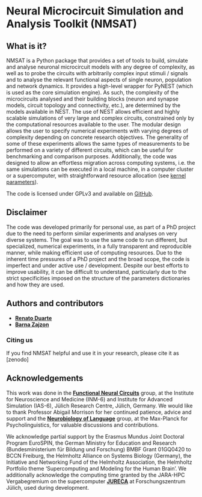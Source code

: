 # Neural Microcircuit Simulation and Analysis Toolkit (NMSAT)

## What is it?

NMSAT is a Python package that provides a set of tools to build, simulate and analyse neuronal microcircuit models with any degree of complexity, as well as to probe the circuits with arbitrarily complex input stimuli / signals and to analyse the relevant functional aspects of single neuron, population and network dynamics. It provides a high-level wrapper for PyNEST (which is used as
the core simulation engine). As such, the complexity of the microcircuits analysed and their building blocks (neuron and synapse models, circuit topology and connectivity, etc.), are determined by the models available in NEST. The use of NEST allows efficient and highly scalable simulations of very
large and complex circuits, constrained only by the computational resources available to the user.
The modular design allows the user to specify numerical experiments with varying degrees of
complexity depending on concrete research objectives. The generality of some of these experiments
allows the same types of measurements to be performed on a variety of different circuits, which can
be useful for benchmarking and comparison purposes. Additionally, the code was designed to allow
an effortless migration across computing systems, i.e. the same simulations can be executed in a
local machine, in a computer cluster or a supercomputer, with straightforward resource allocation
(see [kernel parameters](/parameters/#kernel)).


The code is licensed under GPLv3 and available on [GitHub](https://github.com/rcfduarte/nmsat).


## Disclaimer

The code was developed primarily for personal use, as part of a PhD project due to the need to perform similar experiments and analyses on very diverse systems. The goal was to use the same code to
run different, but specialized, numerical experiments, in a fully transparent and reproducible manner, while making efficient use of computing resources. Due to the inherent time pressures of a PhD project and the broad scope, the code is imperfect and under active use / development. Despite our best efforts to improve usability, it can be difficult to understand, particularly
due to the strict specificities imposed on the structure of the parameters dictionaries and how they are used.  


## Authors and contributors

* **[Renato Duarte](https://github.com/rcfduarte)**
* **[Barna Zajzon](https://github.com/zbarni)**


### Citing us
If you find NMSAT helpful and use it in your research, please cite it as [zenodo]

## Acknowledgements
This work was done in the **[Functional Neural Circuits](http://www.fz-juelich.de/inm/inm-6/EN/Forschung/Morrison/artikel.html)** group, at the Institute for Neuroscience and Medicine (INM-6) and Institute for Advanced Simulation (IAS-6), Jülich Research Centre, Jülich, Germany. 
We would like to thank Professor Abigail Morrison for her continued patience, advice and support and the **[Neurobiology of Language](http://www.mpi.nl/departments/neurobiology-of-language)** group, at the Max-Planck for Psycholinguistics, for valuable discussions and contributions.

We acknowledge partial support by the Erasmus Mundus Joint Doctoral Program EuroSPIN, the German Ministry for Education and Research (Bundesministerium für Bildung und Forschung) BMBF Grant 01GQ0420 to BCCN Freiburg, the Helmholtz Alliance on Systems Biology (Germany), the Initiative and Networking Fund of the Helmholtz Association, the Helmholtz Portfolio theme ‘Supercomputing and Modeling for the Human Brain’.
We additionally acknowledge the computing time granted by the JARA-HPC Vergabegremium on the supercomputer **[JURECA](https://jlsrf.org/index.php/lsf/article/view/121/pdf)** at Forschungszentrum Jülich, used during development.
